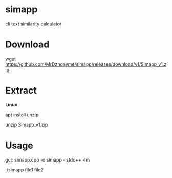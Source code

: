 # simapp
cli text similarity calculator

# Download
wget https://github.com/MrDznonyme/simapp/releases/download/v1/Simapp_v1.zip

# Extract
**Linux**

apt install unzip

unzip Simapp_v1.zip

# Usage
gcc simapp.cpp -o simapp -lstdc++ -lm

./simapp file1 file2

